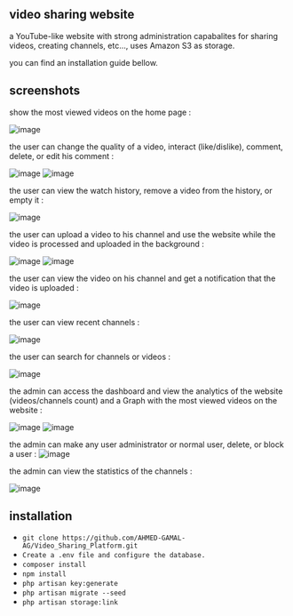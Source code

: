 ## video sharing website
a YouTube-like website with strong administration capabalites  for sharing videos, creating channels, etc..., uses Amazon S3 as storage.

you can find an installation guide bellow.

## screenshots

show the most viewed videos on the home page :

![image](https://github.com/AHMED-GAMAL-AG/Video_Sharing_Platform/assets/76778937/09dd5383-42a5-48f5-902e-59712c6f1932)

the user can change the quality of a video, interact (like/dislike), comment, delete, or edit his comment :

![image](https://github.com/AHMED-GAMAL-AG/Video_Sharing_Platform/assets/76778937/0e4e3631-6694-4911-8e8a-36188dea55cf)
![image](https://github.com/AHMED-GAMAL-AG/Video_Sharing_Platform/assets/76778937/915aa07d-cfc1-422f-9015-e1880eb2eef7)

the user can view the watch history, remove a video from the history, or empty it :

![image](https://github.com/AHMED-GAMAL-AG/Video_Sharing_Platform/assets/76778937/26e5776a-b191-43d7-bfc4-7e7334b3ca44)

the user can upload a video to his channel and use the website while the video is processed and uploaded in the background :

![image](https://github.com/AHMED-GAMAL-AG/Video_Sharing_Platform/assets/76778937/d88d51d5-0b6c-4438-9093-fa4c62e3bac0)
![image](https://github.com/AHMED-GAMAL-AG/Video_Sharing_Platform/assets/76778937/c2b7a65a-ed41-4c22-8c2d-9ff26974df19)

the user can view the video on his channel and get a notification that the video is uploaded :

![image](https://github.com/AHMED-GAMAL-AG/Video_Sharing_Platform/assets/76778937/f744f69a-6b37-4dd1-8359-368aba68b222)

the user can view recent channels :

![image](https://github.com/AHMED-GAMAL-AG/Video_Sharing_Platform/assets/76778937/28548300-2de6-461f-b931-d81f8f2f8185)

the user can search for channels or videos :

![image](https://github.com/AHMED-GAMAL-AG/Video_Sharing_Platform/assets/76778937/38a57339-6f71-40e4-994b-5c9ea9afde52)


the admin can access the dashboard and view the analytics of the website (videos/channels count) and a Graph with the most viewed videos on the website :

![image](https://github.com/AHMED-GAMAL-AG/Video_Sharing_Platform/assets/76778937/bb5ae55d-4def-4189-8280-0dc42047445e)
![image](https://github.com/AHMED-GAMAL-AG/Video_Sharing_Platform/assets/76778937/70e8e84d-98f8-4186-ac60-f06a544474a9)

the admin can make any user administrator or normal user, delete, or block a user :
![image](https://github.com/AHMED-GAMAL-AG/Video_Sharing_Platform/assets/76778937/cd321c55-0204-4e93-91dd-aa927a12503b)

the admin can view the statistics of the channels :

![image](https://github.com/AHMED-GAMAL-AG/Video_Sharing_Platform/assets/76778937/13cfeb5a-5e41-4ccc-95e0-35cfb1377e6b)

## installation

<ul>
<li><code>git clone https://github.com/AHMED-GAMAL-AG/Video_Sharing_Platform.git</code></li>
<li><code>Create a .env file and configure the database.</code></li>
<li><code>composer install</code></li>
<li><code>npm install</code></li>
<li><code>php artisan key:generate</code></li>
<li><code>php artisan migrate --seed</code></li>
<li><code>php artisan storage:link</code></li>
</ul>

